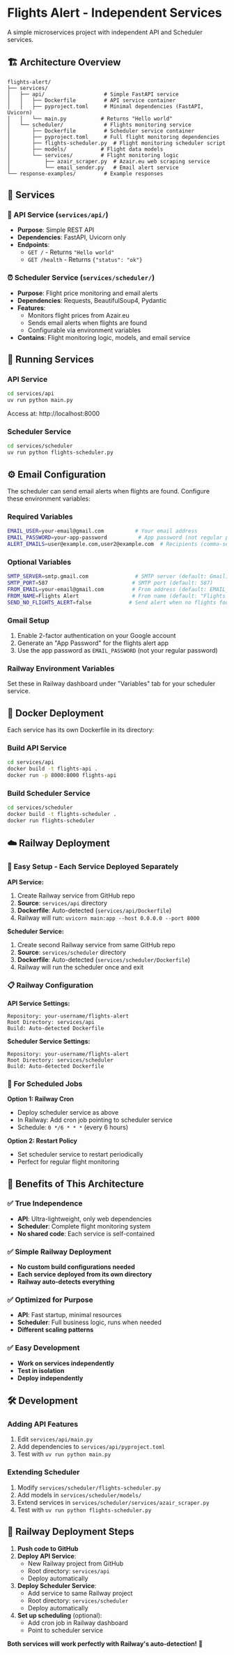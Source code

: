# Flights Alert - Independent Services

A simple microservices project with independent API and Scheduler services.

## 🏗️ Architecture Overview

```
flights-alert/
├── services/
│   ├── api/                   # Simple FastAPI service
│   │   ├── Dockerfile         # API service container
│   │   ├── pyproject.toml     # Minimal dependencies (FastAPI, Uvicorn)
│   │   └── main.py           # Returns "Hello world"
│   └── scheduler/             # Flights monitoring service
│       ├── Dockerfile         # Scheduler service container
│       ├── pyproject.toml     # Full flight monitoring dependencies
│       ├── flights-scheduler.py  # Flight monitoring scheduler script
│       ├── models/           # Flight data models
│       └── services/         # Flight monitoring logic
│           ├── azair_scraper.py  # Azair.eu web scraping service
│           └── email_sender.py   # Email alert service
└── response-examples/         # Example responses
```

## 🎯 Services

### 📡 API Service (`services/api/`)

- **Purpose**: Simple REST API
- **Dependencies**: FastAPI, Uvicorn only
- **Endpoints**:
  - `GET /` - Returns `"Hello world"`
  - `GET /health` - Returns `{"status": "ok"}`

### ⏰ Scheduler Service (`services/scheduler/`)

- **Purpose**: Flight price monitoring and email alerts
- **Dependencies**: Requests, BeautifulSoup4, Pydantic
- **Features**:
  - Monitors flight prices from Azair.eu
  - Sends email alerts when flights are found
  - Configurable via environment variables
- **Contains**: Flight monitoring logic, models, and email service

## 🚀 Running Services

### API Service

```bash
cd services/api
uv run python main.py
```

Access at: http://localhost:8000

### Scheduler Service

```bash
cd services/scheduler
uv run python flights-scheduler.py
```

## ⚙️ Email Configuration

The scheduler can send email alerts when flights are found. Configure these environment variables:

### Required Variables

```bash
EMAIL_USER=your-email@gmail.com          # Your email address
EMAIL_PASSWORD=your-app-password          # App password (not regular password)
ALERT_EMAILS=user@example.com,user2@example.com  # Recipients (comma-separated)
```

### Optional Variables

```bash
SMTP_SERVER=smtp.gmail.com               # SMTP server (default: Gmail)
SMTP_PORT=587                           # SMTP port (default: 587)
FROM_EMAIL=your-email@gmail.com         # From address (default: EMAIL_USER)
FROM_NAME=Flights Alert                 # From name (default: "Flights Alert")
SEND_NO_FLIGHTS_ALERT=false            # Send alert when no flights found
```

### Gmail Setup

1. Enable 2-factor authentication on your Google account
2. Generate an "App Password" for the flights alert app
3. Use the app password as `EMAIL_PASSWORD` (not your regular password)

### Railway Environment Variables

Set these in Railway dashboard under "Variables" tab for your scheduler service.

## 🐳 Docker Deployment

Each service has its own Dockerfile in its directory:

### Build API Service

```bash
cd services/api
docker build -t flights-api .
docker run -p 8000:8000 flights-api
```

### Build Scheduler Service

```bash
cd services/scheduler
docker build -t flights-scheduler .
docker run flights-scheduler
```

## ☁️ Railway Deployment

### 🎯 **Easy Setup - Each Service Deployed Separately**

**API Service:**

1. Create Railway service from GitHub repo
2. **Source**: `services/api` directory
3. **Dockerfile**: Auto-detected (`services/api/Dockerfile`)
4. Railway will run: `uvicorn main:app --host 0.0.0.0 --port 8000`

**Scheduler Service:**

1. Create second Railway service from same GitHub repo
2. **Source**: `services/scheduler` directory
3. **Dockerfile**: Auto-detected (`services/scheduler/Dockerfile`)
4. Railway will run the scheduler once and exit

### 📋 **Railway Configuration**

**API Service Settings:**

```
Repository: your-username/flights-alert
Root Directory: services/api
Build: Auto-detected Dockerfile
```

**Scheduler Service Settings:**

```
Repository: your-username/flights-alert
Root Directory: services/scheduler
Build: Auto-detected Dockerfile
```

### 🔄 **For Scheduled Jobs**

**Option 1: Railway Cron**

- Deploy scheduler service as above
- In Railway: Add cron job pointing to scheduler service
- Schedule: `0 */6 * * *` (every 6 hours)

**Option 2: Restart Policy**

- Set scheduler service to restart periodically
- Perfect for regular flight monitoring

## 🔧 Benefits of This Architecture

### ✅ **True Independence**

- **API**: Ultra-lightweight, only web dependencies
- **Scheduler**: Complete flight monitoring system
- **No shared code**: Each service is self-contained

### ✅ **Simple Railway Deployment**

- **No custom build configurations needed**
- **Each service deployed from its own directory**
- **Railway auto-detects everything**

### ✅ **Optimized for Purpose**

- **API**: Fast startup, minimal resources
- **Scheduler**: Full business logic, runs when needed
- **Different scaling patterns**

### ✅ **Easy Development**

- **Work on services independently**
- **Test in isolation**
- **Deploy independently**

## 🛠️ Development

### Adding API Features

1. Edit `services/api/main.py`
2. Add dependencies to `services/api/pyproject.toml`
3. Test with `uv run python main.py`

### Extending Scheduler

1. Modify `services/scheduler/flights-scheduler.py`
2. Add models in `services/scheduler/models/`
3. Extend services in `services/scheduler/services/azair_scraper.py`
4. Test with `uv run python flights-scheduler.py`

## 🎉 Railway Deployment Steps

1. **Push code to GitHub**
2. **Deploy API Service**:
   - New Railway project from GitHub
   - Root directory: `services/api`
   - Deploy automatically
3. **Deploy Scheduler Service**:
   - Add service to same Railway project
   - Root directory: `services/scheduler`
   - Deploy automatically
4. **Set up scheduling** (optional):
   - Add cron job in Railway dashboard
   - Point to scheduler service

**Both services will work perfectly with Railway's auto-detection!** 🚀
